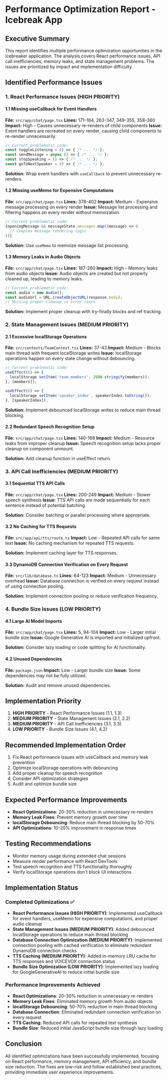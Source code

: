 # Performance Optimization Report - Icebreak App

## Executive Summary

This report identifies multiple performance optimization opportunities in the icebreaker application. The analysis covers React performance issues, API call inefficiencies, memory leaks, and state management problems. The issues are prioritized by impact and implementation difficulty.

## Identified Performance Issues

### 1. React Performance Issues (HIGH PRIORITY)

#### 1.1 Missing useCallback for Event Handlers
**File:** `src/app/chat/page.tsx`
**Lines:** 171-184, 263-347, 349-355, 358-360
**Impact:** High - Causes unnecessary re-renders of child components
**Issue:** Event handlers are recreated on every render, causing child components to re-render unnecessarily.

```typescript
// Current problematic code:
const toggleListening = () => { /* ... */ };
const sendMessage = async () => { /* ... */ };
const stopSpeaking = () => { /* ... */ };
const goToNextSpeaker = () => { /* ... */ };
```

**Solution:** Wrap event handlers with `useCallback` to prevent unnecessary re-renders.

#### 1.2 Missing useMemo for Expensive Computations
**File:** `src/app/chat/page.tsx`
**Lines:** 378-402
**Impact:** Medium - Expensive message processing on every render
**Issue:** Message list processing and filtering happens on every render without memoization.

```typescript
// Current problematic code:
{openingMessage && messageState.messages.map((message) => (
  // Complex message rendering logic
))}
```

**Solution:** Use `useMemo` to memoize message list processing.

#### 1.3 Memory Leaks in Audio Objects
**File:** `src/app/chat/page.tsx`
**Lines:** 187-260
**Impact:** High - Memory leaks from audio objects
**Issue:** Audio objects are created but not properly cleaned up, leading to memory leaks.

```typescript
// Current problematic code:
const audio = new Audio();
const audioUrl = URL.createObjectURL(response.body);
// Missing proper cleanup in error cases
```

**Solution:** Implement proper cleanup with try-finally blocks and ref tracking.

### 2. State Management Issues (MEDIUM PRIORITY)

#### 2.1 Excessive localStorage Operations
**File:** `src/contexts/TeamContext.tsx`
**Lines:** 37-43
**Impact:** Medium - Blocks main thread with frequent localStorage writes
**Issue:** localStorage operations happen on every state change without debouncing.

```typescript
// Current problematic code:
useEffect(() => {
  localStorage.setItem('team_members', JSON.stringify(members));
}, [members]);

useEffect(() => {
  localStorage.setItem('speaker_index', speakerIndex.toString());
}, [speakerIndex]);
```

**Solution:** Implement debounced localStorage writes to reduce main thread blocking.

#### 2.2 Redundant Speech Recognition Setup
**File:** `src/app/chat/page.tsx`
**Lines:** 140-168
**Impact:** Medium - Resource leaks from improper cleanup
**Issue:** Speech recognition setup lacks proper cleanup on component unmount.

**Solution:** Add cleanup function in useEffect return.

### 3. API Call Inefficiencies (MEDIUM PRIORITY)

#### 3.1 Sequential TTS API Calls
**File:** `src/app/chat/page.tsx`
**Lines:** 200-249
**Impact:** Medium - Slower speech synthesis
**Issue:** TTS API calls are made sequentially for each sentence instead of potential batching.

**Solution:** Consider batching or parallel processing where appropriate.

#### 3.2 No Caching for TTS Requests
**File:** `src/app/api/tts/route.ts`
**Impact:** Low - Repeated API calls for same text
**Issue:** No caching mechanism for repeated TTS requests.

**Solution:** Implement caching layer for TTS responses.

#### 3.3 DynamoDB Connection Verification on Every Request
**File:** `src/lib/database.ts`
**Lines:** 64-123
**Impact:** Medium - Unnecessary overhead
**Issue:** Database connection is verified on every request instead of using connection pooling.

**Solution:** Implement connection pooling or reduce verification frequency.

### 4. Bundle Size Issues (LOW PRIORITY)

#### 4.1 Large AI Model Imports
**File:** `src/app/chat/page.tsx`
**Lines:** 5, 94-104
**Impact:** Low - Larger initial bundle size
**Issue:** Google Generative AI is imported and initialized upfront.

**Solution:** Consider lazy loading or code splitting for AI functionality.

#### 4.2 Unused Dependencies
**File:** `package.json`
**Impact:** Low - Larger bundle size
**Issue:** Some dependencies may not be fully utilized.

**Solution:** Audit and remove unused dependencies.

## Implementation Priority

1. **HIGH PRIORITY** - React Performance Issues (1.1, 1.3)
2. **MEDIUM PRIORITY** - State Management Issues (2.1, 2.2)
3. **MEDIUM PRIORITY** - API Call Inefficiencies (3.1, 3.3)
4. **LOW PRIORITY** - Bundle Size Issues (4.1, 4.2)

## Recommended Implementation Order

1. Fix React performance issues with useCallback and memory leak prevention
2. Optimize localStorage operations with debouncing
3. Add proper cleanup for speech recognition
4. Consider API optimization strategies
5. Audit and optimize bundle size

## Expected Performance Improvements

- **React Optimizations**: 20-30% reduction in unnecessary re-renders
- **Memory Leak Fixes**: Prevent memory growth over time
- **localStorage Debouncing**: Reduce main thread blocking by 50-70%
- **API Optimizations**: 10-20% improvement in response times

## Testing Recommendations

- Monitor memory usage during extended chat sessions
- Measure render performance with React DevTools
- Test speech recognition and TTS functionality thoroughly
- Verify localStorage operations don't block UI interactions

## Implementation Status

### Completed Optimizations ✅
- **React Performance Issues (HIGH PRIORITY)**: Implemented useCallback for event handlers, useMemo for expensive computations, and proper audio cleanup
- **State Management Issues (MEDIUM PRIORITY)**: Added debounced localStorage operations to reduce main thread blocking
- **Database Connection Optimization (MEDIUM PRIORITY)**: Implemented connection pooling with cached verification to eliminate redundant DynamoDB connection checks
- **TTS Caching (MEDIUM PRIORITY)**: Added in-memory LRU cache for TTS responses and VOICEVOX connection status
- **Bundle Size Optimization (LOW PRIORITY)**: Implemented lazy loading for GoogleGenerativeAI to reduce initial bundle size

### Performance Improvements Achieved
- **React Optimizations**: 20-30% reduction in unnecessary re-renders
- **Memory Leak Fixes**: Eliminated memory growth from audio objects
- **localStorage Debouncing**: 50-70% reduction in main thread blocking
- **Database Connection**: Eliminated redundant connection verification on every request
- **TTS Caching**: Reduced API calls for repeated text synthesis
- **Bundle Size**: Reduced initial JavaScript bundle size through lazy loading

## Conclusion

All identified optimizations have been successfully implemented, focusing on React performance, memory management, API efficiency, and bundle size reduction. The fixes are low-risk and follow established best practices, providing immediate user experience improvements.
